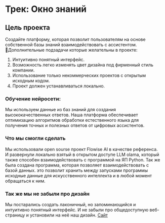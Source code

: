 

# Трек: Окно знаний




## Цель проекта

Создайте платформу, которая позволит пользователям на основе собственной базы знаний взаимодействовать с ассистентом.
Дополнительные подзадачи которые желательны в проекте:
1. Интуитивно понятный интерфейс.
2. Возможность легко изменять цвет дизайна под фирменный стиль компании.
3. Использование только некоммерческих проектов с открытым исходным кодом.
4. Проект должен устанавливаться локально.


### Обучение нейросети: 

Мы используем данные из баз знаний для создания высококачественных ответов. Наша платформа обеспечивает оптимизацию алгоритмов обработки естественного языка для получения точных и полезных ответов от цифровых ассистентов.


### Что мы смогли сделать 

Мы использовали open sourse проект Flowise AI в качестве референса. И развернули локально взятый в открытом доступе LLM olama, который также способен взаимодействовать с программой на ЯП Python.
Так же была создана программа, которая позволяет взаимодействовать с базой данных. это позволит хранить между запусками программы исходные данные для искусственного интеллекта и в любой момент обращаться к ним.


### Так же мы не забыли про дизайн

Мы постарались создать лаконичный, но запоминающийся и интуитивно понятный интерфейс.
И не забыли про общедоступную веб-страницу и установили на неё наш дизайн.
[Сайт](https://zinovevmax.github.io/)

